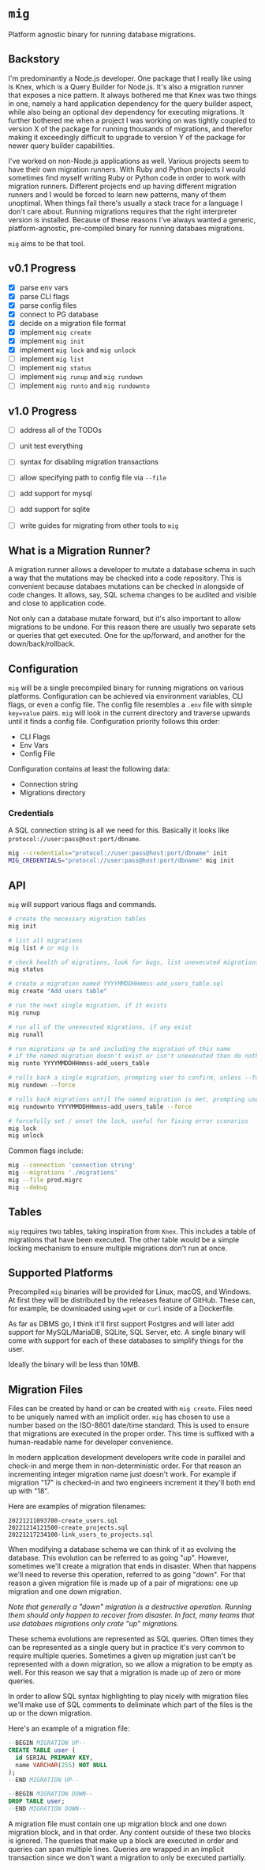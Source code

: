 # `mig`

Platform agnostic binary for running database migrations.


## Backstory

I'm predominantly a Node.js developer. One package that I really like using is Knex, which is a Query Builder for Node.js. It's also a migration runner that exposes a nice pattern. It always bothered me that Knex was two things in one, namely a hard application dependency for the query builder aspect, while also being an optional dev dependency for executing migrations. It further bothered me when a project I was working on was tightly coupled to version X of the package for running thousands of migrations, and therefor making it exceedingly difficult to upgrade to version Y of the package for newer query builder capabilities.

I've worked on non-Node.js applications as well. Various projects seem to have their own migration runners. With Ruby and Python projects I would sometimes find myself writing Ruby or Python code in order to work with migration runners. Different projects end up having different migration runners and I would be forced to learn new patterns, many of them unoptimal. When things fail there's usually a stack trace for a language I don't care about. Running migrations requires that the right interpreter version is installed. Because of these reasons I've always wanted a generic, platform-agnostic, pre-compiled binary for running databaes migrations.

`mig` aims to be that tool.


## v0.1 Progress

- [X] parse env vars
- [X] parse CLI flags
- [X] parse config files
- [X] connect to PG database
- [X] decide on a migration file format
- [X] implement `mig create`
- [X] implement `mig init`
- [X] implement `mig lock` and `mig unlock`
- [ ] implement `mig list`
- [ ] implement `mig status`
- [ ] implement `mig runup` and `mig rundown`
- [ ] implement `mig runto` and `mig rundownto`

## v1.0 Progress

- [ ] address all of the TODOs
- [ ] unit test everything
- [ ] syntax for disabling migration transactions
- [ ] allow specifying path to config file via `--file`
- [ ] add support for mysql
- [ ] add support for sqlite
- [ ] write guides for migrating from other tools to `mig`


## What is a Migration Runner?

A migration runner allows a developer to mutate a database schema in such a way that the mutations may be checked into a code repository. This is convenient because databaes mutations can be checked in alongside of code changes. It allows, say, SQL schema changes to be audited and visible and close to application code.

Not only can a database mutate forward, but it's also important to allow migrations to be undone. For this reason there are usually two separate sets or queries that get executed. One for the up/forward, and another for the down/back/rollback.


## Configuration

`mig` will be a single precompiled binary for running migrations on various platforms. Configuration can be achieved via environment variables, CLI flags, or even a config file. The config file resembles a `.env` file with simple `key=value` pairs. `mig` will look in the current directory and traverse upwards until it finds a config file. Configuration priority follows this order:

- CLI Flags
- Env Vars
- Config File

Configuration contains at least the following data:

* Connection string
* Migrations directory

### Credentials

A SQL connection string is all we need for this. Basically it looks like `protocol://user:pass@host:port/dbname`.

```sh
mig --credentials="protocol://user:pass@host:port/dbname" init
MIG_CREDENTIALS="protocol://user:pass@host:port/dbname" mig init
```


## API

`mig` will support various flags and commands.

```sh
# create the necessary migration tables
mig init

# list all migrations
mig list # or mig ls

# check health of migrations, look for bugs, list unexecuted migrations
mig status

# create a migration named YYYYMMDDHHmmss-add_users_table.sql
mig create "Add users table"

# run the next single migration, if it exists
mig runup

# run all of the unexecuted migrations, if any exist
mig runall

# run migrations up to and including the migration of this name
# if the named migration doesn't exist or isn't unexecuted then do nothing
mig runto YYYYMMDDHHmmss-add_users_table

# rolls back a single migration, prompting user to confirm, unless --force is provided
mig rundown --force

# rolls back migrations until the named migration is met, prompting user to confirm, unless --force is provided
mig rundownto YYYYMMDDHHmmss-add_users_table --force

# forcefully set / unset the lock, useful for fixing error scenarios
mig lock
mig unlock
```

Common flags include:

```sh
mig --connection 'connection string'
mig --migrations './migrations'
mig --file prod.migrc
mig --debug
```


## Tables

`mig` requires two tables, taking inspiration from `Knex`. This includes a table of migrations that have been executed. The other table would be a simple locking mechanism to ensure multiple migrations don't run at once.


## Supported Platforms

Precompiled `mig` binaries will be provided for Linux, macOS, and Windows. At first they will be distributed by the releases feature of GitHub. These can, for example, be downloaded using `wget` or `curl` inside of a Dockerfile.

As far as DBMS go, I think it'll first support Postgres and will later add support for MySQL/MariaDB, SQLite, SQL Server, etc. A single binary will come with support for each of these databases to simplify things for the user.

Ideally the binary will be less than 10MB.


## Migration Files

Files can be created by hand or can be created with `mig create`. Files need to be uniquely named with an implicit order. `mig` has chosen to use a number based on the ISO-8601 date/time standard. This is used to ensure that migrations are executed in the proper order. This time is suffixed with a human-readable name for developer convenience.

In modern application development developers write code in parallel and check-in and merge them in non-deterministic order. For that reason an incrementing integer migration name just doesn't work. For example if migration "17" is checked-in and two engineers increment it they'll both end up with "18".

Here are examples of migration filenames:

```
20221211093700-create_users.sql
20221214121500-create_projects.sql
20221217234100-link_users_to_projects.sql
```

When modifying a database schema we can think of it as evolving the database. This evolution can be referred to as going "up". However, sometimes we'll create a migration that ends in disaster. When that happens we'll need to reverse this operation, referred to as going "down". For that reason a given migration file is made up of a pair of migrations: one up migration and one down migration.

_Note that generally a "down" migration is a destructive operation. Running them should only happen to recover from disaster. In fact, many teams that use databaes migrations only crate "up" migrations._

These schema evolutions are represented as SQL queries. Often times they can be represented as a single query but in practice it's very common to require multiple queries. Sometimes a given up migration just can't be represented with a down migration, so we allow a migration to be empty as well. For this reason we say that a migration is made up of zero or more queries.

In order to allow SQL syntax highlighting to play nicely with migration files we'll make use of SQL comments to deliminate which part of the files is the up or the down migration.

Here's an example of a migration file:

```sql
--BEGIN MIGRATION UP--
CREATE TABLE user (
  id SERIAL PRIMARY KEY,
  name VARCHAR(255) NOT NULL
);
--END MIGRATION UP--

--BEGIN MIGRATION DOWN--
DROP TABLE user;
--END MIGRATION DOWN--
```

A migration file must contain one up migration block and one down migration block, and in that order. Any content outside of these two blocks is ignored. The queries that make up a block are executed in order and queries can span multiple lines. Queries are wrapped in an implicit transaction since we don't want a migration to only be executed partially.